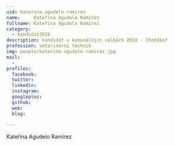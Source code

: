```yaml
---
uid: katerina.agudelo.ramirez
name:     Kateřina Agudelo Ramírez
fullname: Kateřina Agudelo Ramírez
category:
  - kandidat2018
description: kandidát v komunálních volbách 2018 - Chotěboř
profession: veterinární technik
img: people/katerina-agudelo-ramirez.jpg
mail:
  - 
profiles:
  facebook: 
  twitter: 
  linkedin: 
  instagram: 
  googleplus: 
  github: 
  web: 
  blog: 
  
---
```


Kateřina Agudelo Ramírez
